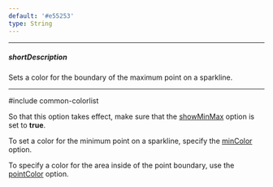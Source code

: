 ```yaml
---
default: '#e55253'
type: String
---
```

---
##### shortDescription
Sets a color for the boundary of the maximum point on a sparkline.

---
#include common-colorlist

So that this option takes effect, make sure that the [showMinMax](/api-reference/20%20Data%20Visualization%20Widgets/dxSparkline/1%20Configuration/showMinMax.md '/Documentation/ApiReference/Data_Visualization_Widgets/dxSparkline/Configuration/#showMinMax') option is set to **true**.

To set a color for the minimum point on a sparkline, specify the [minColor](/api-reference/20%20Data%20Visualization%20Widgets/dxSparkline/1%20Configuration/minColor.md '/Documentation/ApiReference/Data_Visualization_Widgets/dxSparkline/Configuration/#minColor') option.

To specify a color for the area inside of the point boundary, use the [pointColor](/api-reference/20%20Data%20Visualization%20Widgets/dxSparkline/1%20Configuration/pointColor.md '/Documentation/ApiReference/Data_Visualization_Widgets/dxSparkline/Configuration/#pointColor') option.